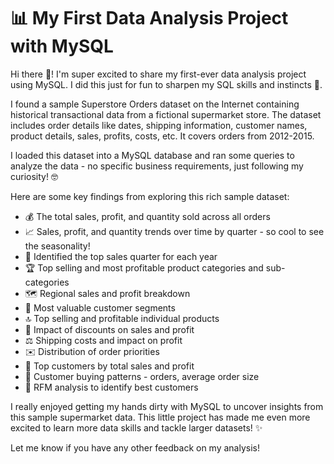 # 📊 My First Data Analysis Project with MySQL 

Hi there 👋! I'm super excited to share my first-ever data analysis project using MySQL. I did this just for fun to sharpen my SQL skills and instincts 🧠.

I found a sample Superstore Orders dataset on the Internet containing historical transactional data from a fictional supermarket store. The dataset includes order details like dates, shipping information, customer names, product details, sales, profits, costs, etc. It covers orders from 2012-2015.

I loaded this dataset into a MySQL database and ran some queries to analyze the data - no specific business requirements, just following my curiosity! 🤓

Here are some key findings from exploring this rich sample dataset:

- 💰 The total sales, profit, and quantity sold across all orders
- 📈 Sales, profit, and quantity trends over time by quarter - so cool to see the seasonality! 
- 🌟 Identified the top sales quarter for each year
- 🏆 Top selling and most profitable product categories and sub-categories
- 🗺️ Regional sales and profit breakdown
- 💼 Most valuable customer segments 
- 🔝 Top selling and profitable individual products
- 🛒 Impact of discounts on sales and profit
- ⚖️ Shipping costs and impact on profit 
- ✉️ Distribution of order priorities
- 👥 Top customers by total sales and profit 
- 🤝 Customer buying patterns - orders, average order size
- 🎯 RFM analysis to identify best customers

I really enjoyed getting my hands dirty with MySQL to uncover insights from this sample supermarket data. This little project has made me even more excited to learn more data skills and tackle larger datasets! ✨

Let me know if you have any other feedback on my analysis!
